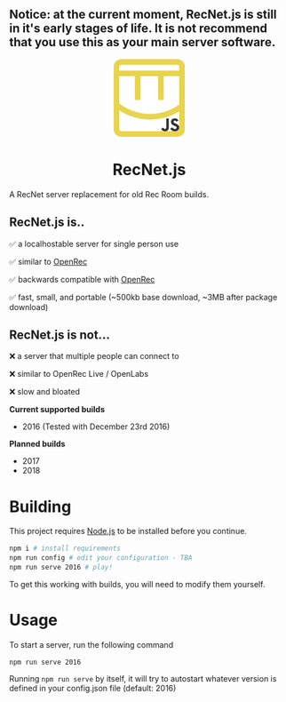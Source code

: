 ## Notice: at the current moment, RecNet.js is still in it's early stages of life. It is not recommend that you use this as your main server software.

<div align="center">
<img src="./logo/coach-only.png" width="128px" height="140px" alt="A yellow Rec Room logo with the letters JS in the bottom right corner.">

# RecNet.js
</div>

A RecNet server replacement for old Rec Room builds.

## RecNet.js is..
✅ a localhostable server for single person use

✅ similar to [OpenRec](https://github.com/recroom2016/OpenRec) 

✅ backwards compatible with [OpenRec](https://github.com/recroom2016/OpenRec)

✅ fast, small, and portable (~500kb base download, ~3MB after package download)

## RecNet.js is not...
❌ a server that multiple people can connect to

❌ similar to OpenRec Live / OpenLabs

❌ slow and bloated

**Current supported builds**
- 2016 (Tested with December 23rd 2016)

**Planned builds**
- 2017
- 2018

# Building

This project requires [Node.js](https://nodejs.org/) to be installed before you continue.

```bash
npm i # install requirements
npm run config # edit your configuration - TBA
npm run serve 2016 # play!
```

To get this working with builds, you will need to modify them yourself.

# Usage

To start a server, run the following command

```
npm run serve 2016
```

Running `npm run serve` by itself, it will try to autostart whatever version is defined in your config.json file (default: 2016)